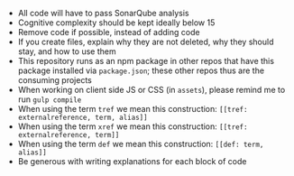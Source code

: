 - All code will have to pass SonarQube analysis
- Cognitive complexity should be kept ideally below 15
- Remove code if possible, instead of adding code
- If you create files, explain why they are not deleted, why they should stay, and how to use them
- This repository runs as an npm package in other repos that have this package installed via `package.json`; these other repos thus are the consuming projects
- When working on client side JS or CSS (in `assets`), please remind me to run `gulp compile`
- When using the term `tref` we mean this construction: `[[tref: externalreference, term, alias]]`
- When using the term `xref` we mean this construction: `[[tref: externalreference, term]]`
- When using the term `def` we mean this construction: `[[def: term, alias]]`
- Be generous with writing explanations for each block of code
